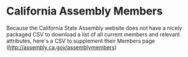 California Assembly Members
=========================

Because the California State Assembly website does not have a nicely packaged CSV to download a list of all current members and relevant attributes, here's a CSV to supplement their Members page (http://assembly.ca.gov/assemblymembers)
